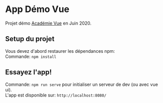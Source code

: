 # App Démo Vue

Projet démo <a href="https://vue.ac" target="_blank">Académie Vue</a> en Juin 2020.

## Setup du projet

Vous devez d'abord restaurer les dépendances npm:  
Commande: `npm install`

## Essayez l'app!

Commande: `npm run serve` pour initialiser un serveur de dev (ou avec vue ui).  
L'app est disponible sur: `http://localhost:8080/`
